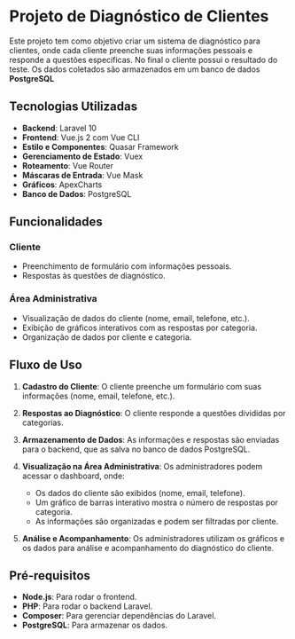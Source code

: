# Projeto de Diagnóstico de Clientes

Este projeto tem como objetivo criar um sistema de diagnóstico para clientes, onde cada cliente preenche suas informações pessoais e responde a questões específicas. No final o cliente possui o resultado do teste. Os dados coletados são armazenados em um banco de dados **PostgreSQL**

## Tecnologias Utilizadas

- **Backend**: Laravel 10
- **Frontend**: Vue.js 2 com Vue CLI
- **Estilo e Componentes**: Quasar Framework
- **Gerenciamento de Estado**: Vuex
- **Roteamento**: Vue Router
- **Máscaras de Entrada**: Vue Mask
- **Gráficos**: ApexCharts
- **Banco de Dados**: PostgreSQL

## Funcionalidades

### Cliente
- Preenchimento de formulário com informações pessoais.
- Respostas às questões de diagnóstico.

### Área Administrativa
- Visualização de dados do cliente (nome, email, telefone, etc.).
- Exibição de gráficos interativos com as respostas por categoria.
- Organização de dados por cliente e categoria.

## Fluxo de Uso

1. **Cadastro do Cliente**: 
   O cliente preenche um formulário com suas informações (nome, email, telefone, etc.).
   
2. **Respostas ao Diagnóstico**: 
   O cliente responde a questões divididas por categorias.

3. **Armazenamento de Dados**: 
   As informações e respostas são enviadas para o backend, que as salva no banco de dados PostgreSQL.

4. **Visualização na Área Administrativa**: 
   Os administradores podem acessar o dashboard, onde:
   - Os dados do cliente são exibidos (nome, email, telefone).
   - Um gráfico de barras interativo mostra o número de respostas por categoria.
   - As informações são organizadas e podem ser filtradas por cliente.

5. **Análise e Acompanhamento**: 
   Os administradores utilizam os gráficos e os dados para análise e acompanhamento do diagnóstico do cliente.

## Pré-requisitos
- **Node.js**: Para rodar o frontend.
- **PHP**: Para rodar o backend Laravel.
- **Composer**: Para gerenciar dependências do Laravel.
- **PostgreSQL**: Para armazenar os dados.
